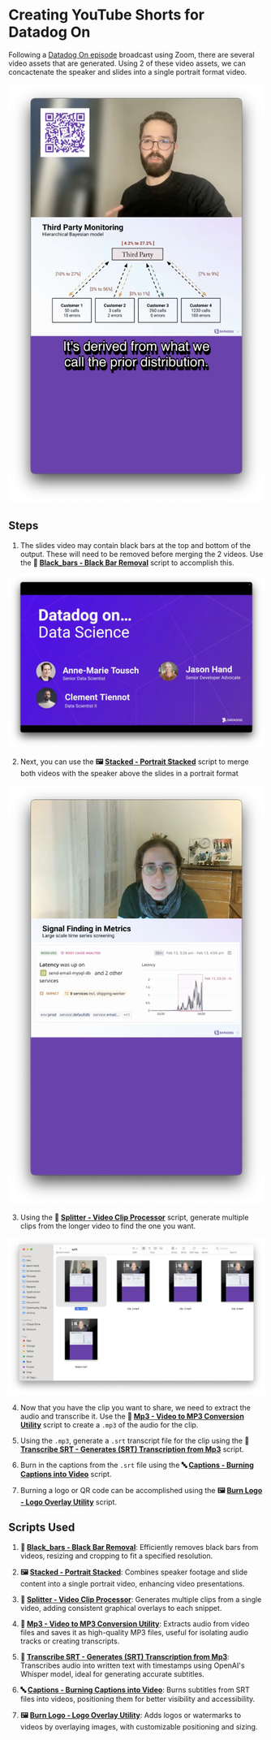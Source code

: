 # Creating YouTube Shorts for Datadog On 

Following a [Datadog On episode](https://datadogon.datadoghq.com/episodes/datadog-on-data-science/) broadcast using Zoom, there are several video assets that are generated. Using 2 of these video assets, we can concactenate the speaker and slides into a single portrait format video.

![FinalResult](tutorial1.png)

## Steps

1. The slides video may contain black bars at the top and bottom of the output. These will need to be removed before merging the 2 videos. Use the **🔲 [Black_bars - Black Bar Removal](services/black_bars/black_bars_README.md)** script to accomplish this.

![BlackBars](black_bars.png)

2. Next, you can use the **🖼 [Stacked - Portrait Stacked](services/stacked/stacked_README.md)** script to merge both videos with the speaker above the slides in a portrait format

![Stacked](stacked.png)

3. Using the **📌 [Splitter - Video Clip Processor](services/splitter/splitter_README.md)** script, generate multiple clips from the longer video to find the one you want. 

![Splitter](splitter.png)

4. Now that you have the clip you want to share, we need to extract the audio and transcribe it. Use the **🎵 [Mp3 - Video to MP3 Conversion Utility](services/mp3/mp3_README.md)** script to create a `.mp3` of the audio for the clip.

5. Using the `.mp3`, generate a `.srt` transcript file for the clip using the **📝 [Transcribe SRT - Generates (SRT) Transcription from Mp3](services/transcribe/transcribeSRT_README.md)** script.

6. Burn in the captions from the `.srt` file using the **🔤 [Captions - Burning Captions into Video](services/captions/captions_README.md)** script.

7. Burning a logo or QR code can be accomplished using the **🖼️ [Burn Logo - Logo Overlay Utility](services/burn_logo/burn_logo_README.md)** script.

## Scripts Used

1. **🔲 [Black_bars - Black Bar Removal](services/black_bars/black_bars_README.md)**: Efficiently removes black bars from videos, resizing and cropping to fit a specified resolution.

2. **🖼 [Stacked - Portrait Stacked](services/stacked/stacked_README.md)**: Combines speaker footage and slide content into a single portrait video, enhancing video presentations.

3. **📌 [Splitter - Video Clip Processor](services/splitter/splitter_README.md)**: Generates multiple clips from a single video, adding consistent graphical overlays to each snippet.

4. **🎵 [Mp3 - Video to MP3 Conversion Utility](services/mp3/mp3_README.md)**: Extracts audio from video files and saves it as high-quality MP3 files, useful for isolating audio tracks or creating transcripts.

5. **📝 [Transcribe SRT - Generates (SRT) Transcription from Mp3](services/transcribe/transcribeSRT_README.md)**: Transcribes audio into written text with timestamps using OpenAI's Whisper model, ideal for generating accurate subtitles.

6. **🔤 [Captions - Burning Captions into Video](services/captions/captions_README.md)**: Burns subtitles from SRT files into videos, positioning them for better visibility and accessibility.

7. **🖼️ [Burn Logo - Logo Overlay Utility](services/burn_logo/burn_logo_README.md)**: Adds logos or watermarks to videos by overlaying images, with customizable positioning and sizing.
